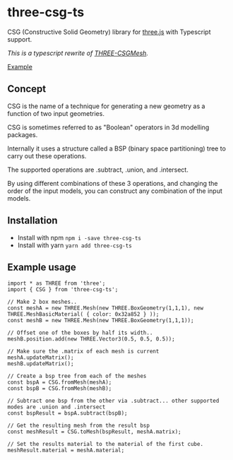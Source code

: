 # three-csg-ts

CSG (Constructive Solid Geometry) library for [three.js](https://github.com/mrdoob/three.js/) with Typescript support.

_This is a typescript rewrite of [THREE-CSGMesh](https://github.com/manthrax/THREE-CSGMesh)._

[Example](https://stackblitz.com/edit/three-csg-ts?file=index.ts)

## Concept

CSG is the name of a technique for generating a new geometry as a function of two input geometries.

CSG is sometimes referred to as "Boolean" operators in 3d modelling packages.

Internally it uses a structure called a BSP (binary space partitioning) tree to carry out these operations.

The supported operations are .subtract, .union, and .intersect.

By using different combinations of these 3 operations, and changing the order of the input models, you can construct any combination of the input models.

## Installation

- Install with npm `npm i -save three-csg-ts`
- Install with yarn `yarn add three-csg-ts`

## Example usage

```
import * as THREE from 'three';
import { CSG } from 'three-csg-ts';

// Make 2 box meshes..
const meshA = new THREE.Mesh(new THREE.BoxGeometry(1,1,1), new THREE.MeshBasicMaterial( { color: 0x32a852 } ));
const meshB = new THREE.Mesh(new THREE.BoxGeometry(1,1,1));

// Offset one of the boxes by half its width..
meshB.position.add(new THREE.Vector3(0.5, 0.5, 0.5));

// Make sure the .matrix of each mesh is current
meshA.updateMatrix();
meshB.updateMatrix();

// Create a bsp tree from each of the meshes
const bspA = CSG.fromMesh(meshA);
const bspB = CSG.fromMesh(meshB);

// Subtract one bsp from the other via .subtract... other supported modes are .union and .intersect
const bspResult = bspA.subtract(bspB);

// Get the resulting mesh from the result bsp
const meshResult = CSG.toMesh(bspResult, meshA.matrix);

// Set the results material to the material of the first cube.
meshResult.material = meshA.material;
```
